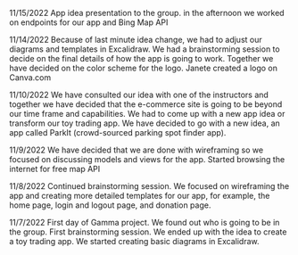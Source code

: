 11/15/2022 App idea presentation to the group. in the afternoon we worked on endpoints for our app and Bing Map API

11/14/2022 Because of last minute idea change, we had to adjust our diagrams and templates in Excalidraw. We had a brainstorming session to decide on the final details of how the app is going to work. Together we have decided on the color scheme for the logo. Janete created a logo on Canva.com 

11/10/2022 We have consulted our idea with one of the instructors and together we have decided that the e-commerce site is going to be beyond our time frame and capabilities. We had to come up with a new app idea or transform our toy trading app. We have decided to go with a new idea, an app called ParkIt (crowd-sourced parking spot finder app). 

11/9/2022 We have decided that we are done with wireframing so we focused on discussing models and views for the app. Started browsing the internet for free map API 

11/8/2022 Continued brainstorming session. We focused on wireframing the app and creating more detailed templates for our app, for example, the home page, login and logout page, and donation page. 

11/7/2022 First day of Gamma project. We found out who is going to be in the group. First brainstorming session. We ended up with the idea to create a toy trading app. We started creating basic diagrams in Excalidraw.
